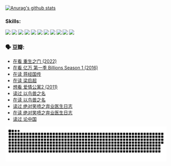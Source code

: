 
[![Anurag's github stats](https://github-readme-stats.vercel.app/api?username=w940853815)](https://github.com/anuraghazra/github-readme-stats)

### Skills:

<code><img height="32" src="https://cdn.jsdelivr.net/npm/simple-icons@v5/icons/python.svg"></code>
<code><img height="32" src="https://cdn.jsdelivr.net/npm/simple-icons@v5/icons/javascript.svg"></code>
<code><img height="32" src="https://cdn.jsdelivr.net/npm/simple-icons@v5/icons/django.svg"></code>
<code><img height="32" src="https://cdn.jsdelivr.net/npm/simple-icons@v5/icons/flask.svg"></code>
<code><img height="32" src="https://cdn.jsdelivr.net/npm/simple-icons@v5/icons/vuetify.svg"></code>
<code><img height="32" src="https://cdn.jsdelivr.net/npm/simple-icons@v5/icons/git.svg"></code>
<code><img height="32" src="https://cdn.jsdelivr.net/npm/simple-icons@v5/icons/docker.svg"></code>
<code><img height="32" src="https://cdn.jsdelivr.net/npm/simple-icons@v5/icons/postgresql.svg"></code>
<code><img height="32" src="https://cdn.jsdelivr.net/npm/simple-icons@v5/icons/elasticsearch.svg"></code>
<code><img height="32" src="https://cdn.jsdelivr.net/npm/simple-icons@v5/icons/macos.svg"></code>
<code><img height="32" src="https://cdn.jsdelivr.net/npm/simple-icons@v5/icons/linux.svg"></code>

### 🗣 豆瓣:

<!-- DOUBAN-ACTIVITIES:START -->
- [在看 重生之门‎ (2022)](https://www.douban.com/people/136069238/status/3882598762/?_i=54114721)
- [在看 亿万 第一季 Billions Season 1‎ (2016)](https://www.douban.com/people/136069238/status/3878098700/?_i=54114721)
- [在读 蒋经国传](https://www.douban.com/people/136069238/status/3877458956/?_i=54114721)
- [在读 梁启超](https://www.douban.com/people/136069238/status/3876806133/?_i=54114721)
- [想看 爱情公寓2‎ (2011)](https://www.douban.com/people/136069238/status/3876682115/?_i=54114721)
- [读过 以鸟兽之名](https://www.douban.com/people/136069238/status/3876369302/?_i=54114721)
- [在读 以鸟兽之名](https://www.douban.com/people/136069238/status/3869094471/?_i=54114721)
- [读过 绝对笑喷之弃业医生日志](https://www.douban.com/people/136069238/status/3869093225/?_i=54114721)
- [在读 绝对笑喷之弃业医生日志](https://www.douban.com/people/136069238/status/3862106751/?_i=54114721)
- [读过 论中国](https://www.douban.com/people/136069238/status/3862105795/?_i=54114721)
<!-- DOUBAN-ACTIVITIES:END -->


![Snake animation](https://raw.githubusercontent.com/w940853815/w940853815/output/github-contribution-grid-snake.svg)

<!--
**w940853815/w940853815** is a ✨ _special_ ✨ repository because its `README.md` (this file) appears on your GitHub profile.

Here are some ideas to get you started:

- 🔭 I’m currently working on ...
- 🌱 I’m currently learning ...
- 👯 I’m looking to collaborate on ...
- 🤔 I’m looking for help with ...
- 💬 Ask me about ...
- 📫 How to reach me: ...
- 😄 Pronouns: ...
- ⚡ Fun fact: ...
-->
